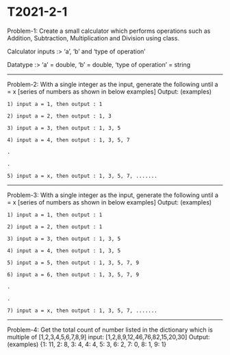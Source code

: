 # T2021-2-1

Problem-1: Create a small calculator which performs operations such as Addition, Subtraction, Multiplication and Division using class.

  Calculator inputs :> ‘a’, ‘b’ and ‘type of operation’

  Datatype :> ‘a’ = double, ‘b’ = double, ‘type of operation’ = string
  
------------------------------------------------------------------------------------------------------------------------------------------------------------------------

Problem-2: With a single integer as the input, generate the following until a = x [series of numbers as shown in below examples]
  Output: (examples)

    1) input a = 1, then output : 1

    2) input a = 2, then output : 1, 3

    3) input a = 3, then output : 1, 3, 5

    4) input a = 4, then output : 1, 3, 5, 7

    .

    .

    5) input a = x, then output : 1, 3, 5, 7, .......

------------------------------------------------------------------------------------------------------------------------------------------------------------------------

Problem-3: With a single integer as the input, generate the following until a = x [series of numbers as shown in below examples]
  Output: (examples)
  
    1) input a = 1, then output : 1

    2) input a = 2, then output : 1

    3) input a = 3, then output : 1, 3, 5

    4) input a = 4, then output : 1, 3, 5

    5) input a = 5, then output : 1, 3, 5, 7, 9

    6) input a = 6, then output : 1, 3, 5, 7, 9

    .

    .

    7) input a = x, then output : 1, 3, 5, 7, .......

------------------------------------------------------------------------------------------------------------------------------------------------------------------------

Problem-4: Get the total count of number listed in the dictionary which is multiple of [1,2,3,4,5,6,7,8,9]
  input: [1,2,8,9,12,46,76,82,15,20,30]
  Output: (examples)
    {1: 11, 2: 8, 3: 4, 4: 4, 5: 3, 6: 2, 7: 0, 8: 1, 9: 1}
